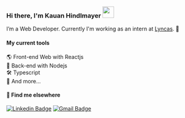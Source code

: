 ### Hi there, I'm Kauan Hindlmayer <img src="https://media.giphy.com/media/hvRJCLFzcasrR4ia7z/giphy.gif" width="30" >

I’m a Web Developer. Currently I'm working as an intern at [Lyncas](https://lyncas.net/). 🚀

#### My current tools 

🌎 Front-end Web with Reactjs <br>
📡 Back-end with Nodejs  
🛠️ Typescript  
🧰 And more...  

#### 💬 Find me elsewhere

[![Linkedin Badge](https://img.shields.io/badge/-Linkedin-blue?style=flat-square&logo=Linkedin&logoColor=white&link=https://www.linkedin.com/in/kauanhindlmayer/)](https://www.linkedin.com/in/kauanhindlmayer/) 
[![Gmail Badge](https://img.shields.io/badge/-kauanhindlmayer07@gmail.com-c14438?style=flat-square&logo=Gmail&logoColor=white&link=mailto:kauanhindlmayer07@gmail.com)](mailto:kauanhindlmayer07@gmail.com)
